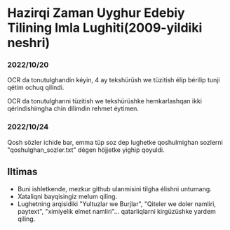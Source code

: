 # Hazirqi Zaman Uyghur Edebiy Tilining Imla Lughiti(2009-yildiki neshri)

### 2022/10/20
OCR da tonutulghandin kéyin, 4 ay tekshürüsh we tüzitish élip bérilip tunji qétim ochuq qilindi.

OCR da tonutulghanni tüzitish we tekshürüshke hemkarlashqan ikki qérindishimgha chin dilimdin rehmet éytimen.

### 2022/10/24
Qosh sözler ichide bar, emma tüp soz dep lughetke qoshulmighan sozlerni "qoshulghan_sozler.txt" dégen höjjetke yighip qoyuldi.

## Iltimas
  - Buni ishletkende, mezkur github ulanmisini tilgha élishni untumang.
  - Xataliqni bayqisingiz melum qiling.
  - Lughetning arqisidiki "Yultuzlar we Burjlar", "Qiteler we doler namliri, paytext", "ximiyelik elmet namliri"... qatarliqlarni kirgüzüshke yardem qiling.
  
